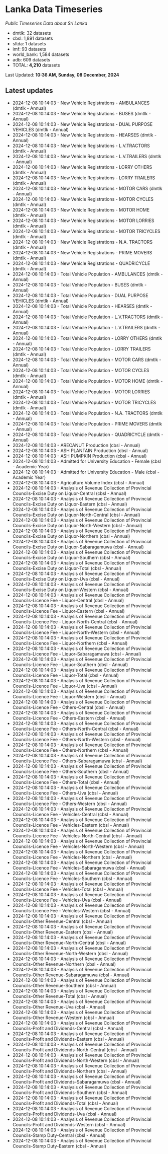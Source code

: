 # Lanka Data Timeseries
*Public Timeseries Data about Sri Lanka*

* dmtlk: 32 datasets
* cbsl: 1,891 datasets
* sltda: 1 datasets
* imf: 93 datasets
* world_bank: 1,584 datasets
* adb: 609 datasets
* TOTAL: **4,210** datasets

Last Updated: **10:36 AM, Sunday, 08 December, 2024**

## Latest updates

* 2024-12-08 10:14:03 - New Vehicle Registrations - AMBULANCES (dmtlk - Annual)
* 2024-12-08 10:14:03 - New Vehicle Registrations - BUSES (dmtlk - Annual)
* 2024-12-08 10:14:03 - New Vehicle Registrations - DUAL PURPOSE VEHICLES (dmtlk - Annual)
* 2024-12-08 10:14:03 - New Vehicle Registrations - HEARSES (dmtlk - Annual)
* 2024-12-08 10:14:03 - New Vehicle Registrations - L.V.TRACTORS (dmtlk - Annual)
* 2024-12-08 10:14:03 - New Vehicle Registrations - L.V.TRAILERS (dmtlk - Annual)
* 2024-12-08 10:14:03 - New Vehicle Registrations - LORRY OTHERS (dmtlk - Annual)
* 2024-12-08 10:14:03 - New Vehicle Registrations - LORRY TRAILERS (dmtlk - Annual)
* 2024-12-08 10:14:03 - New Vehicle Registrations - MOTOR CARS (dmtlk - Annual)
* 2024-12-08 10:14:03 - New Vehicle Registrations - MOTOR CYCLES (dmtlk - Annual)
* 2024-12-08 10:14:03 - New Vehicle Registrations - MOTOR HOME (dmtlk - Annual)
* 2024-12-08 10:14:03 - New Vehicle Registrations - MOTOR LORRIES (dmtlk - Annual)
* 2024-12-08 10:14:03 - New Vehicle Registrations - MOTOR TRICYCLES (dmtlk - Annual)
* 2024-12-08 10:14:03 - New Vehicle Registrations - N.A. TRACTORS (dmtlk - Annual)
* 2024-12-08 10:14:03 - New Vehicle Registrations - PRIME MOVERS (dmtlk - Annual)
* 2024-12-08 10:14:03 - New Vehicle Registrations - QUADRICYCLE (dmtlk - Annual)
* 2024-12-08 10:14:03 - Total Vehicle Population - AMBULANCES (dmtlk - Annual)
* 2024-12-08 10:14:03 - Total Vehicle Population - BUSES (dmtlk - Annual)
* 2024-12-08 10:14:03 - Total Vehicle Population - DUAL PURPOSE VEHICLES (dmtlk - Annual)
* 2024-12-08 10:14:03 - Total Vehicle Population - HEARSES (dmtlk - Annual)
* 2024-12-08 10:14:03 - Total Vehicle Population - L.V.TRACTORS (dmtlk - Annual)
* 2024-12-08 10:14:03 - Total Vehicle Population - L.V.TRAILERS (dmtlk - Annual)
* 2024-12-08 10:14:03 - Total Vehicle Population - LORRY OTHERS (dmtlk - Annual)
* 2024-12-08 10:14:03 - Total Vehicle Population - LORRY TRAILERS (dmtlk - Annual)
* 2024-12-08 10:14:03 - Total Vehicle Population - MOTOR CARS (dmtlk - Annual)
* 2024-12-08 10:14:03 - Total Vehicle Population - MOTOR CYCLES (dmtlk - Annual)
* 2024-12-08 10:14:03 - Total Vehicle Population - MOTOR HOME (dmtlk - Annual)
* 2024-12-08 10:14:03 - Total Vehicle Population - MOTOR LORRIES (dmtlk - Annual)
* 2024-12-08 10:14:03 - Total Vehicle Population - MOTOR TRICYCLES (dmtlk - Annual)
* 2024-12-08 10:14:03 - Total Vehicle Population - N.A. TRACTORS (dmtlk - Annual)
* 2024-12-08 10:14:03 - Total Vehicle Population - PRIME MOVERS (dmtlk - Annual)
* 2024-12-08 10:14:03 - Total Vehicle Population - QUADRICYCLE (dmtlk - Annual)
* 2024-12-08 10:14:03 - ARECANUT Production (cbsl - Annual)
* 2024-12-08 10:14:03 - ASH PLANTAIN Production (cbsl - Annual)
* 2024-12-08 10:14:03 - ASH PUMPKIN Production (cbsl - Annual)
* 2024-12-08 10:14:03 - Admitted for University Education - Female (cbsl - Academic Year)
* 2024-12-08 10:14:03 - Admitted for University Education - Male (cbsl - Academic Year)
* 2024-12-08 10:14:03 - Agriculture Volume Index (cbsl - Annual)
* 2024-12-08 10:14:03 - Analysis of Revenue Collection of Provincial Councils-Excise Duty on Liquor-Central (cbsl - Annual)
* 2024-12-08 10:14:03 - Analysis of Revenue Collection of Provincial Councils-Excise Duty on Liquor-Eastern (cbsl - Annual)
* 2024-12-08 10:14:03 - Analysis of Revenue Collection of Provincial Councils-Excise Duty on Liquor-North-Central (cbsl - Annual)
* 2024-12-08 10:14:03 - Analysis of Revenue Collection of Provincial Councils-Excise Duty on Liquor-North-Western (cbsl - Annual)
* 2024-12-08 10:14:03 - Analysis of Revenue Collection of Provincial Councils-Excise Duty on Liquor-Northern (cbsl - Annual)
* 2024-12-08 10:14:03 - Analysis of Revenue Collection of Provincial Councils-Excise Duty on Liquor-Sabaragamuwa (cbsl - Annual)
* 2024-12-08 10:14:03 - Analysis of Revenue Collection of Provincial Councils-Excise Duty on Liquor-Southern (cbsl - Annual)
* 2024-12-08 10:14:03 - Analysis of Revenue Collection of Provincial Councils-Excise Duty on Liquor-Total (cbsl - Annual)
* 2024-12-08 10:14:03 - Analysis of Revenue Collection of Provincial Councils-Excise Duty on Liquor-Uva (cbsl - Annual)
* 2024-12-08 10:14:03 - Analysis of Revenue Collection of Provincial Councils-Excise Duty on Liquor-Western (cbsl - Annual)
* 2024-12-08 10:14:03 - Analysis of Revenue Collection of Provincial Councils-Licence Fee - Liquor-Central (cbsl - Annual)
* 2024-12-08 10:14:03 - Analysis of Revenue Collection of Provincial Councils-Licence Fee - Liquor-Eastern (cbsl - Annual)
* 2024-12-08 10:14:03 - Analysis of Revenue Collection of Provincial Councils-Licence Fee - Liquor-North-Central (cbsl - Annual)
* 2024-12-08 10:14:03 - Analysis of Revenue Collection of Provincial Councils-Licence Fee - Liquor-North-Western (cbsl - Annual)
* 2024-12-08 10:14:03 - Analysis of Revenue Collection of Provincial Councils-Licence Fee - Liquor-Northern (cbsl - Annual)
* 2024-12-08 10:14:03 - Analysis of Revenue Collection of Provincial Councils-Licence Fee - Liquor-Sabaragamuwa (cbsl - Annual)
* 2024-12-08 10:14:03 - Analysis of Revenue Collection of Provincial Councils-Licence Fee - Liquor-Southern (cbsl - Annual)
* 2024-12-08 10:14:03 - Analysis of Revenue Collection of Provincial Councils-Licence Fee - Liquor-Total (cbsl - Annual)
* 2024-12-08 10:14:03 - Analysis of Revenue Collection of Provincial Councils-Licence Fee - Liquor-Uva (cbsl - Annual)
* 2024-12-08 10:14:03 - Analysis of Revenue Collection of Provincial Councils-Licence Fee - Liquor-Western (cbsl - Annual)
* 2024-12-08 10:14:03 - Analysis of Revenue Collection of Provincial Councils-Licence Fee - Others-Central (cbsl - Annual)
* 2024-12-08 10:14:03 - Analysis of Revenue Collection of Provincial Councils-Licence Fee - Others-Eastern (cbsl - Annual)
* 2024-12-08 10:14:03 - Analysis of Revenue Collection of Provincial Councils-Licence Fee - Others-North-Central (cbsl - Annual)
* 2024-12-08 10:14:03 - Analysis of Revenue Collection of Provincial Councils-Licence Fee - Others-North-Western (cbsl - Annual)
* 2024-12-08 10:14:03 - Analysis of Revenue Collection of Provincial Councils-Licence Fee - Others-Northern (cbsl - Annual)
* 2024-12-08 10:14:03 - Analysis of Revenue Collection of Provincial Councils-Licence Fee - Others-Sabaragamuwa (cbsl - Annual)
* 2024-12-08 10:14:03 - Analysis of Revenue Collection of Provincial Councils-Licence Fee - Others-Southern (cbsl - Annual)
* 2024-12-08 10:14:03 - Analysis of Revenue Collection of Provincial Councils-Licence Fee - Others-Total (cbsl - Annual)
* 2024-12-08 10:14:03 - Analysis of Revenue Collection of Provincial Councils-Licence Fee - Others-Uva (cbsl - Annual)
* 2024-12-08 10:14:03 - Analysis of Revenue Collection of Provincial Councils-Licence Fee - Others-Western (cbsl - Annual)
* 2024-12-08 10:14:03 - Analysis of Revenue Collection of Provincial Councils-Licence Fee - Vehicles-Central (cbsl - Annual)
* 2024-12-08 10:14:03 - Analysis of Revenue Collection of Provincial Councils-Licence Fee - Vehicles-Eastern (cbsl - Annual)
* 2024-12-08 10:14:03 - Analysis of Revenue Collection of Provincial Councils-Licence Fee - Vehicles-North-Central (cbsl - Annual)
* 2024-12-08 10:14:03 - Analysis of Revenue Collection of Provincial Councils-Licence Fee - Vehicles-North-Western (cbsl - Annual)
* 2024-12-08 10:14:03 - Analysis of Revenue Collection of Provincial Councils-Licence Fee - Vehicles-Northern (cbsl - Annual)
* 2024-12-08 10:14:03 - Analysis of Revenue Collection of Provincial Councils-Licence Fee - Vehicles-Sabaragamuwa (cbsl - Annual)
* 2024-12-08 10:14:03 - Analysis of Revenue Collection of Provincial Councils-Licence Fee - Vehicles-Southern (cbsl - Annual)
* 2024-12-08 10:14:03 - Analysis of Revenue Collection of Provincial Councils-Licence Fee - Vehicles-Total (cbsl - Annual)
* 2024-12-08 10:14:03 - Analysis of Revenue Collection of Provincial Councils-Licence Fee - Vehicles-Uva (cbsl - Annual)
* 2024-12-08 10:14:03 - Analysis of Revenue Collection of Provincial Councils-Licence Fee - Vehicles-Western (cbsl - Annual)
* 2024-12-08 10:14:03 - Analysis of Revenue Collection of Provincial Councils-Other Revenue-Central (cbsl - Annual)
* 2024-12-08 10:14:03 - Analysis of Revenue Collection of Provincial Councils-Other Revenue-Eastern (cbsl - Annual)
* 2024-12-08 10:14:03 - Analysis of Revenue Collection of Provincial Councils-Other Revenue-North-Central (cbsl - Annual)
* 2024-12-08 10:14:03 - Analysis of Revenue Collection of Provincial Councils-Other Revenue-North-Western (cbsl - Annual)
* 2024-12-08 10:14:03 - Analysis of Revenue Collection of Provincial Councils-Other Revenue-Northern (cbsl - Annual)
* 2024-12-08 10:14:03 - Analysis of Revenue Collection of Provincial Councils-Other Revenue-Sabaragamuwa (cbsl - Annual)
* 2024-12-08 10:14:03 - Analysis of Revenue Collection of Provincial Councils-Other Revenue-Southern (cbsl - Annual)
* 2024-12-08 10:14:03 - Analysis of Revenue Collection of Provincial Councils-Other Revenue-Total (cbsl - Annual)
* 2024-12-08 10:14:03 - Analysis of Revenue Collection of Provincial Councils-Other Revenue-Uva (cbsl - Annual)
* 2024-12-08 10:14:03 - Analysis of Revenue Collection of Provincial Councils-Other Revenue-Western (cbsl - Annual)
* 2024-12-08 10:14:03 - Analysis of Revenue Collection of Provincial Councils-Profit and Dividends-Central (cbsl - Annual)
* 2024-12-08 10:14:03 - Analysis of Revenue Collection of Provincial Councils-Profit and Dividends-Eastern (cbsl - Annual)
* 2024-12-08 10:14:03 - Analysis of Revenue Collection of Provincial Councils-Profit and Dividends-North-Central (cbsl - Annual)
* 2024-12-08 10:14:03 - Analysis of Revenue Collection of Provincial Councils-Profit and Dividends-North-Western (cbsl - Annual)
* 2024-12-08 10:14:03 - Analysis of Revenue Collection of Provincial Councils-Profit and Dividends-Northern (cbsl - Annual)
* 2024-12-08 10:14:03 - Analysis of Revenue Collection of Provincial Councils-Profit and Dividends-Sabaragamuwa (cbsl - Annual)
* 2024-12-08 10:14:03 - Analysis of Revenue Collection of Provincial Councils-Profit and Dividends-Southern (cbsl - Annual)
* 2024-12-08 10:14:03 - Analysis of Revenue Collection of Provincial Councils-Profit and Dividends-Total (cbsl - Annual)
* 2024-12-08 10:14:03 - Analysis of Revenue Collection of Provincial Councils-Profit and Dividends-Uva (cbsl - Annual)
* 2024-12-08 10:14:03 - Analysis of Revenue Collection of Provincial Councils-Profit and Dividends-Western (cbsl - Annual)
* 2024-12-08 10:14:03 - Analysis of Revenue Collection of Provincial Councils-Stamp Duty-Central (cbsl - Annual)
* 2024-12-08 10:14:03 - Analysis of Revenue Collection of Provincial Councils-Stamp Duty-Eastern (cbsl - Annual)